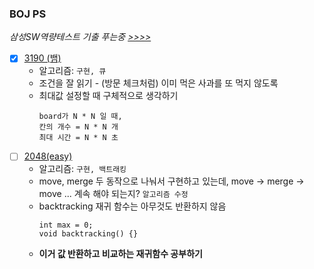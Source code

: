 ### BOJ PS

*삼성SW역량테스트 기출 푸는중 [>>>>](https://www.acmicpc.net/workbook/view/1152)*

- [X] [3190 (뱀)](https://www.acmicpc.net/problem/3190) 
  - 알고리즘: ``` 구현, 큐 ```
  - 조건을 잘 읽기 - (방문 체크처럼) 이미 먹은 사과를 또 먹지 않도록
  - 최대값 설정할 때 구체적으로 생각하기 
    ```
    board가 N * N 일 때,
    칸의 개수 = N * N 개
    최대 시간 = N * N 초 
    ```
- [ ] [2048(easy)](https://www.acmicpc.net/problem/12100)
  - 알고리즘: ``` 구현, 백트래킹 ```
  - move, merge 두 동작으로 나눠서 구현하고 있는데, move -> merge -> move ... 계속 해야 되는지? ``` 알고리즘 수정 ```
  - backtracking 재귀 함수는 아무것도 반환하지 않음 
    ``` 
    int max = 0;
    void backtracking() {}
    ```
   - **이거 값 반환하고 비교하는 재귀함수 공부하기**

